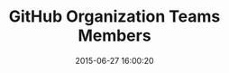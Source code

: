 ---
layout: post
title:  "GitHub Organization Teams Members"
date:   2015-06-27 16:00:20
categories: github
tags: organization permissions groups list
screenshot: github-user-admin-13.jpg
---